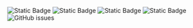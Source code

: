 ![Static Badge](https://img.shields.io/badge/blacklists-60-000000) ![Static Badge](https://img.shields.io/badge/blacklisted-2694672-cc0000) ![Static Badge](https://img.shields.io/badge/whitelisted-2242-00CC00) ![Static Badge](https://img.shields.io/badge/streaming_blacklist-28106-000000) ![GitHub issues](https://img.shields.io/github/issues/fabriziosalmi/blacklists)
